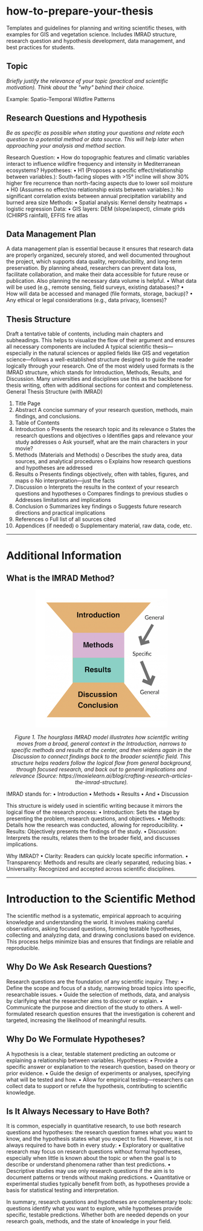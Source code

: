 # how-to-prepare-your-thesis
Templates and guidelines for planning and writing scientific theses, with examples for GIS and vegetation science. Includes IMRAD structure, research question and hypothesis development, data management, and best practices for students.

## Topic
*Briefly justify the relevance of your topic (practical and scientific motivation). Think about the "why" behind their choice.*

Example: Spatio-Temporal Wildfire Patterns

## Research Questions and Hypothesis
*Be as specific as possible when stating your questions and relate each question to a potential method or data source. This will help later when approaching your analysis and method section.*

Research Question:
•	How do topographic features and climatic variables interact to influence wildfire frequency and intensity in Mediterranean ecosystems?
Hypotheses:
•	H1 (Proposes a specific effect/relationship between variables.): South-facing slopes with >15° incline will show 30% higher fire recurrence than north-facing aspects due to lower soil moisture
•	H0 (Assumes no effect/no relationship exists between variables.): No significant correlation exists between annual precipitation variability and burned area size
Methods:
•	Spatial analysis: Kernel density heatmaps + logistic regression
Data: 
•	GIS layers: DEM (slope/aspect), climate grids (CHIRPS rainfall), EFFIS fire atlas

## Data Management Plan
A data management plan is essential because it ensures that research data are properly organized, securely stored, and well documented throughout the project, which supports data quality, reproducibility, and long-term preservation. By planning ahead, researchers can prevent data loss, facilitate collaboration, and make their data accessible for future reuse or publication. Also planning the necessary data volume is helpful.
•	What data will be used (e.g., remote sensing, field surveys, existing databases)?
•	How will data be accessed and managed (file formats, storage, backup)?
•	Any ethical or legal considerations (e.g., data privacy, licenses)?

## Thesis Structure
Draft a tentative table of contents, including main chapters and subheadings. This helps to visualize the flow of their argument and ensures all necessary components are included
A typical scientific thesis—especially in the natural sciences or applied fields like GIS and vegetation science—follows a well-established structure designed to guide the reader logically through your research. One of the most widely used formats is the IMRAD structure, which stands for Introduction, Methods, Results, and Discussion. Many universities and disciplines use this as the backbone for thesis writing, often with additional sections for context and completeness.
General Thesis Structure (with IMRAD)
1.	Title Page
2.	Abstract
A concise summary of your research question, methods, main findings, and conclusions.
3.	Table of Contents
4.	Introduction
o	Presents the research topic and its relevance
o	States the research questions and objectives
o	Identifies gaps and relevance your study addresses
o	Ask yourself, what are the main characters in your movie?
5.	Methods (Materials and Methods)
o	Describes the study area, data sources, and analytical procedures
o	Explains how research questions and hypotheses are addressed
6.	Results
o	Presents findings objectively, often with tables, figures, and maps
o	No interpretation—just the facts
7.	Discussion
o	Interprets the results in the context of your research questions and hypotheses
o	Compares findings to previous studies
o	Addresses limitations and implications
8.	Conclusion
o	Summarizes key findings
o	Suggests future research directions and practical implications
9.	References
o	Full list of all sources cited
10.	Appendices (if needed)
o	Supplementary material, raw data, code, etc.
________________________________________

# Additional Information

## What is the IMRAD Method?

<p align="center">
  <img src="imgs/imrad.png" width="350" alt="IMRAD Hourglass Example">
</p>
<p align="center"><em>Figure 1. The hourglass IMRAD model illustrates how scientific writing moves from a broad, general context in the Introduction, narrows to specific methods and results at the center, and then widens again in the Discussion to connect findings back to the broader scientific field. This structure helps readers follow the logical flow from general background, through focused research, and back out to general implications and relevance (Source: https://moxielearn.ai/blog/crafting-research-articles-the-imrad-structure).</em></p>

 
IMRAD stands for:
•	Introduction
•	Methods
•	Results
•	And
•	Discussion

This structure is widely used in scientific writing because it mirrors the logical flow of the research process:
•	Introduction: Sets the stage by presenting the problem, research questions, and objectives.
•	Methods: Details how the research was conducted, allowing for reproducibility.
•	Results: Objectively presents the findings of the study.
•	Discussion: Interprets the results, relates them to the broader field, and discusses implications.

Why IMRAD?
•	Clarity: Readers can quickly locate specific information.
•	Transparency: Methods and results are clearly separated, reducing bias.
•	Universality: Recognized and accepted across scientific disciplines.
________________________________________

# Introduction to the Scientific Method
The scientific method is a systematic, empirical approach to acquiring knowledge and understanding the world. It involves making careful observations, asking focused questions, forming testable hypotheses, collecting and analyzing data, and drawing conclusions based on evidence. This process helps minimize bias and ensures that findings are reliable and reproducible.

## Why Do We Ask Research Questions?
Research questions are the foundation of any scientific inquiry. They:
•	Define the scope and focus of a study, narrowing broad topics into specific, researchable issues.
•	Guide the selection of methods, data, and analysis by clarifying what the researcher aims to discover or explain.
•	Communicate the purpose and direction of the study to others.
A well-formulated research question ensures that the investigation is coherent and targeted, increasing the likelihood of meaningful results.

## Why Do We Formulate Hypotheses?
A hypothesis is a clear, testable statement predicting an outcome or explaining a relationship between variables. Hypotheses:
•	Provide a specific answer or explanation to the research question, based on theory or prior evidence.
•	Guide the design of experiments or analyses, specifying what will be tested and how.
•	Allow for empirical testing—researchers can collect data to support or refute the hypothesis, contributing to scientific knowledge.

## Is It Always Necessary to Have Both?
It is common, especially in quantitative research, to use both research questions and hypotheses: the research question frames what you want to know, and the hypothesis states what you expect to find. However, it is not always required to have both in every study:
•	Exploratory or qualitative research may focus on research questions without formal hypotheses, especially when little is known about the topic or when the goal is to describe or understand phenomena rather than test predictions.
•	Descriptive studies may use only research questions if the aim is to document patterns or trends without making predictions.
•	Quantitative or experimental studies typically benefit from both, as hypotheses provide a basis for statistical testing and interpretation.

In summary, research questions and hypotheses are complementary tools: questions identify what you want to explore, while hypotheses provide specific, testable predictions. Whether both are needed depends on your research goals, methods, and the state of knowledge in your field.

